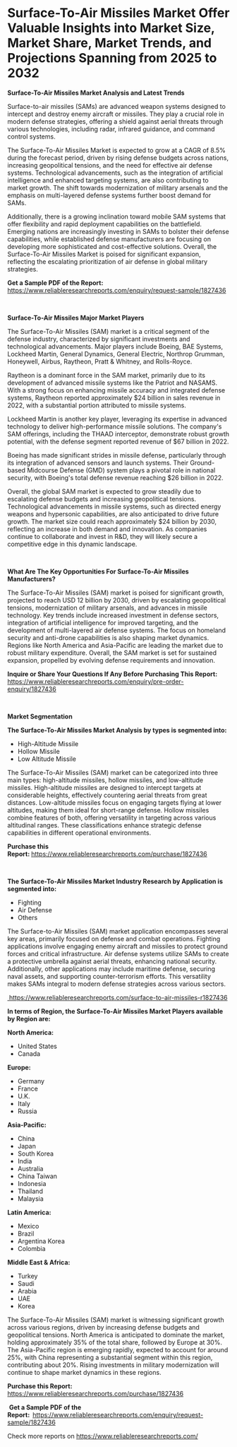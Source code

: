 <p><h1>Surface-To-Air Missiles Market Offer Valuable Insights into Market Size, Market Share, Market Trends, and Projections Spanning from 2025 to 2032</h1></p><p><strong>Surface-To-Air Missiles Market Analysis and Latest Trends</strong></p>
<p><p>Surface-to-air missiles (SAMs) are advanced weapon systems designed to intercept and destroy enemy aircraft or missiles. They play a crucial role in modern defense strategies, offering a shield against aerial threats through various technologies, including radar, infrared guidance, and command control systems. </p><p>The Surface-To-Air Missiles Market is expected to grow at a CAGR of 8.5% during the forecast period, driven by rising defense budgets across nations, increasing geopolitical tensions, and the need for effective air defense systems. Technological advancements, such as the integration of artificial intelligence and enhanced targeting systems, are also contributing to market growth. The shift towards modernization of military arsenals and the emphasis on multi-layered defense systems further boost demand for SAMs.</p><p>Additionally, there is a growing inclination toward mobile SAM systems that offer flexibility and rapid deployment capabilities on the battlefield. Emerging nations are increasingly investing in SAMs to bolster their defense capabilities, while established defense manufacturers are focusing on developing more sophisticated and cost-effective solutions. Overall, the Surface-To-Air Missiles Market is poised for significant expansion, reflecting the escalating prioritization of air defense in global military strategies.</p></p>
<p><strong>Get a Sample PDF of the Report:&nbsp;</strong> <a href="https://www.reliableresearchreports.com/enquiry/request-sample/1827436?utm_campaign=3316&utm_medium=2&utm_source=Github&utm_content=ia&utm_term=12042025&utm_id=surface-to-air-missiles">https://www.reliableresearchreports.com/enquiry/request-sample/1827436</a></p>
<p>&nbsp;</p>
<p><strong>Surface-To-Air Missiles Major Market Players</strong></p>
<p><p>The Surface-To-Air Missiles (SAM) market is a critical segment of the defense industry, characterized by significant investments and technological advancements. Major players include Boeing, BAE Systems, Lockheed Martin, General Dynamics, General Electric, Northrop Grumman, Honeywell, Airbus, Raytheon, Pratt & Whitney, and Rolls-Royce.</p><p>Raytheon is a dominant force in the SAM market, primarily due to its development of advanced missile systems like the Patriot and NASAMS. With a strong focus on enhancing missile accuracy and integrated defense systems, Raytheon reported approximately $24 billion in sales revenue in 2022, with a substantial portion attributed to missile systems.</p><p>Lockheed Martin is another key player, leveraging its expertise in advanced technology to deliver high-performance missile solutions. The company's SAM offerings, including the THAAD interceptor, demonstrate robust growth potential, with the defense segment reported revenue of $67 billion in 2022.</p><p>Boeing has made significant strides in missile defense, particularly through its integration of advanced sensors and launch systems. Their Ground-based Midcourse Defense (GMD) system plays a pivotal role in national security, with Boeing's total defense revenue reaching $26 billion in 2022.</p><p>Overall, the global SAM market is expected to grow steadily due to escalating defense budgets and increasing geopolitical tensions. Technological advancements in missile systems, such as directed energy weapons and hypersonic capabilities, are also anticipated to drive future growth. The market size could reach approximately $24 billion by 2030, reflecting an increase in both demand and innovation. As companies continue to collaborate and invest in R&D, they will likely secure a competitive edge in this dynamic landscape.</p></p>
<p>&nbsp;</p>
<p><strong>What Are The Key Opportunities For Surface-To-Air Missiles Manufacturers?</strong></p>
<p><p>The Surface-To-Air Missiles (SAM) market is poised for significant growth, projected to reach USD 12 billion by 2030, driven by escalating geopolitical tensions, modernization of military arsenals, and advances in missile technology. Key trends include increased investment in defense sectors, integration of artificial intelligence for improved targeting, and the development of multi-layered air defense systems. The focus on homeland security and anti-drone capabilities is also shaping market dynamics. Regions like North America and Asia-Pacific are leading the market due to robust military expenditure. Overall, the SAM market is set for sustained expansion, propelled by evolving defense requirements and innovation.</p></p>
<p><strong>Inquire or Share Your Questions If Any Before Purchasing This Report:</strong> <a href="https://www.reliableresearchreports.com/enquiry/pre-order-enquiry/1827436?utm_campaign=3316&utm_medium=2&utm_source=Github&utm_content=ia&utm_term=12042025&utm_id=surface-to-air-missiles">https://www.reliableresearchreports.com/enquiry/pre-order-enquiry/1827436</a></p>
<p>&nbsp;</p>
<p><strong>Market Segmentation</strong></p>
<p><strong>The Surface-To-Air Missiles Market Analysis by types is segmented into:</strong></p>
<p><ul><li>High-Altitude Missile</li><li>Hollow Missile</li><li>Low Altitude Missile</li></ul></p>
<p><p>The Surface-To-Air Missiles (SAM) market can be categorized into three main types: high-altitude missiles, hollow missiles, and low-altitude missiles. High-altitude missiles are designed to intercept targets at considerable heights, effectively countering aerial threats from great distances. Low-altitude missiles focus on engaging targets flying at lower altitudes, making them ideal for short-range defense. Hollow missiles combine features of both, offering versatility in targeting across various altitudinal ranges. These classifications enhance strategic defense capabilities in different operational environments.</p></p>
<p><strong>Purchase this Report:&nbsp;</strong><a href="https://www.reliableresearchreports.com/purchase/1827436?utm_campaign=3316&utm_medium=2&utm_source=Github&utm_content=ia&utm_term=12042025&utm_id=surface-to-air-missiles">https://www.reliableresearchreports.com/purchase/1827436</a></p>
<p>&nbsp;</p>
<p><strong>The Surface-To-Air Missiles Market Industry Research by Application is segmented into:</strong></p>
<p><ul><li>Fighting</li><li>Air Defense</li><li>Others</li></ul></p>
<p><p>The Surface-to-Air Missiles (SAM) market application encompasses several key areas, primarily focused on defense and combat operations. Fighting applications involve engaging enemy aircraft and missiles to protect ground forces and critical infrastructure. Air defense systems utilize SAMs to create a protective umbrella against aerial threats, enhancing national security. Additionally, other applications may include maritime defense, securing naval assets, and supporting counter-terrorism efforts. This versatility makes SAMs integral to modern defense strategies across various sectors.</p></p>
<p><a href="https://www.reliableresearchreports.com/surface-to-air-missiles-r1827436?utm_campaign=3316&utm_medium=2&utm_source=Github&utm_content=ia&utm_term=12042025&utm_id=surface-to-air-missiles">&nbsp;https://www.reliableresearchreports.com/surface-to-air-missiles-r1827436</a></p>
<p><strong>In terms of Region, the Surface-To-Air Missiles Market Players available by Region are:</strong></p>
<p>
    <p> <strong> North America: </strong>
        <ul>
            <li>United States</li>
            <li>Canada</li>
        </ul>
        </p> 
    <p> <strong> Europe: </strong>
        <ul>
            <li>Germany</li>
            <li>France</li>
            <li>U.K.</li>
            <li>Italy</li>
            <li>Russia</li>
        </ul>
        </p> 
    <p> <strong> Asia-Pacific: </strong>
        <ul>
            <li>China</li>
            <li>Japan</li>
            <li>South Korea</li>
            <li>India</li>
            <li>Australia</li>
            <li>China Taiwan</li>
            <li>Indonesia</li>
            <li>Thailand</li>
            <li>Malaysia</li>
        </ul>
        </p> 
    <p> <strong> Latin America: </strong>
        <ul>
            <li>Mexico</li>
            <li>Brazil</li>
            <li>Argentina Korea</li>
            <li>Colombia</li>
        </ul>
        </p> 
    <p> <strong> Middle East & Africa: </strong>
        <ul>
            <li>Turkey</li>
            <li>Saudi</li>
            <li>Arabia</li>
            <li>UAE</li>
            <li>Korea</li>
        </ul>
    </p>
    </p>
<p><p>The Surface-To-Air Missiles (SAM) market is witnessing significant growth across various regions, driven by increasing defense budgets and geopolitical tensions. North America is anticipated to dominate the market, holding approximately 35% of the total share, followed by Europe at 30%. The Asia-Pacific region is emerging rapidly, expected to account for around 25%, with China representing a substantial segment within this region, contributing about 20%. Rising investments in military modernization will continue to shape market dynamics in these regions.</p></p>
<p><strong>Purchase this Report: </strong><a href="https://www.reliableresearchreports.com/purchase/1827436?utm_campaign=3316&utm_medium=2&utm_source=Github&utm_content=ia&utm_term=12042025&utm_id=surface-to-air-missiles">https://www.reliableresearchreports.com/purchase/1827436</a></p>
<p>&nbsp;<strong>Get a Sample PDF of the Report:&nbsp;&nbsp;</strong><a href="https://www.reliableresearchreports.com/enquiry/request-sample/1827436?utm_campaign=3316&utm_medium=2&utm_source=Github&utm_content=ia&utm_term=12042025&utm_id=surface-to-air-missiles">https://www.reliableresearchreports.com/enquiry/request-sample/1827436</a></p>
<p><strong></strong></p>
<p>Check more reports on <a href="https://www.reliableresearchreports.com/?utm_campaign=3316&utm_medium=2&utm_source=Github&utm_content=ia&utm_term=12042025&utm_id=surface-to-air-missiles">https://www.reliableresearchreports.com/</a></p>